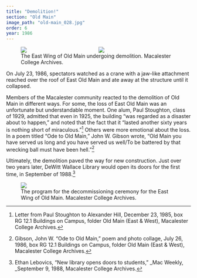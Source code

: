 ```yaml
---
title: "Demolition!"
section: "Old Main"
image_path: "old-main_028.jpg"
order: 6
year: 1986
---
```


<figure>
   <div style = "display: flex; flex-wrap: wrap; justify-content: center;"> 
     <div style = "flex: 1">
          <img class = "duo" src="/mac-history/images/old-main_028.jpg">
     </div>
     <div style = "flex: 1">
          <img class = "duo" src="/mac-history/images/old-main_029_cropped.jpeg">
     </div>
   </div>
   <figcaption>
          The East Wing of Old Main undergoing demolition. Macalester College Archives.
   </figcaption>
</figure>

On July 23, 1986, spectators watched as a crane with a jaw-like attachment reached over the roof of East Old Main and ate away at the structure until it collapsed.

Members of the Macalester community reacted to the demolition of Old Main in different ways. For some, the loss of East Old Main was an unfortunate but understandable moment. One alum, Paul Stoughton, class of 1929, admitted that even in 1925, the building “was regarded as a disaster about to happen,” and noted that the fact that it “lasted another sixty years is nothing short of miraculous.”[^1] Others were more emotional about the loss. In a poem titled “Ode to Old Main,” John W. Gibson wrote, “Old Main you have served us long and you have served us well/To be battered by that wrecking ball must have been hell.”[^2]

Ultimately, the demolition paved the way for new construction. Just over two years later, DeWitt Wallace Library would open its doors for the first time, in September of 1988.[^3]

 <figure>
   <img src="/mac-history/images/old-main_016.jpeg">
   <figcaption>
        The program for the decommissioning ceremony for the East Wing of Old Main. Macalester College Archives.
   </figcaption>
</figure>

[^1]:
     Letter from Paul Stoughton to Alexander Hill, December 23, 1985, box RG 12.1 Buildings on Campus, folder Old Main (East & West), Macalester College Archives.

[^2]:
     Gibson, John W. “Ode to Old Main,” poem and photo collage, July 26, 1986, box RG 12.1 Buildings on Campus, folder Old Main (East & West), Macalester College Archives. 

[^3]:
     Ethan Lebovics, “New library opens doors to students,” _Mac Weekly, _September 9, 1988, Macalester College Archives.
